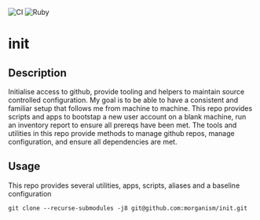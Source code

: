 ![CI](https://github.com/morganism/init/workflows/CI/badge.svg) ![Ruby](https://github.com/morganism/init/workflows/Ruby/badge.svg)

# init

## Description

Initialise access to github, provide tooling and helpers to maintain source controlled configuration.  My goal is to be able to have a consistent and familiar setup that follows me from machine to machine.  This repo provides scripts and apps to bootstap a new user account on a blank machine, run an inventory report to ensure all prereqs have been met.  The tools and utilities in this repo provide methods to manage github repos, manage configuration, and ensure all dependencies are met.

## Usage

This repo provides several utilities, apps, scripts, aliases and a baseline configuration 


``` git clone --recurse-submodules -j8 git@github.com:morganism/init.git ```





